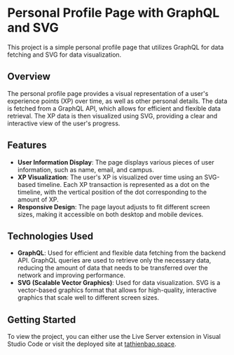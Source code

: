 # Personal Profile Page with GraphQL and SVG

This project is a simple personal profile page that utilizes GraphQL for data fetching and SVG for data visualization.

## Overview

The personal profile page provides a visual representation of a user's experience points (XP) over time, as well as other personal details. The data is fetched from a GraphQL API, which allows for efficient and flexible data retrieval. The XP data is then visualized using SVG, providing a clear and interactive view of the user's progress.

## Features

- **User Information Display**: The page displays various pieces of user information, such as name, email, and campus.
- **XP Visualization**: The user's XP is visualized over time using an SVG-based timeline. Each XP transaction is represented as a dot on the timeline, with the vertical position of the dot corresponding to the amount of XP.
- **Responsive Design**: The page layout adjusts to fit different screen sizes, making it accessible on both desktop and mobile devices.

## Technologies Used

- **GraphQL**: Used for efficient and flexible data fetching from the backend API. GraphQL queries are used to retrieve only the necessary data, reducing the amount of data that needs to be transferred over the network and improving performance.
- **SVG (Scalable Vector Graphics)**: Used for data visualization. SVG is a vector-based graphics format that allows for high-quality, interactive graphics that scale well to different screen sizes.

## Getting Started

To view the project, you can either use the Live Server extension in Visual Studio Code or visit the deployed site at [tathienbao.space](http://tathienbao.space).
